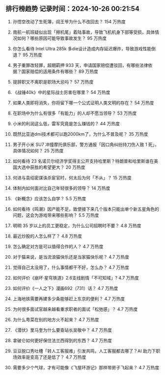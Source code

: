 
## 排行榜趋势 记录时间：2024-10-26 00:21:54
  
  1. 孙悟空改动了生死簿，阎王爷为什么不改回去？ 154 万热度
    
  2. 南航一航班疑似出现「擦机尾」着陆事故，导致飞机机身下部等受损，具体情况如何？哪些原因可能导致事故发生？ 95 万热度
    
  3. 你怎么看待 Intel Ultra 285k 多die设计造成内存延迟爆炸，导致游戏性能倒退？ 95 万热度
    
  4. 男子重罪改轻罪，超期羁押 933 天，申请国家赔偿遭驳回，有哪些法律依据？国家赔偿的适用条件有哪些？ 89 万热度
    
  5. 提辞职又不离职是职场大忌吗？ 57 万热度
    
  6. 《战锤40k》中的星际战士厉害在哪里？ 54 万热度
    
  7. 如果人类即将消失，你将留下哪一个公式证明人类文明的存在？ 54 万热度
    
  8. 在职场中为什么有很多「有能力」的人却不愿当领导？ 53 万热度
    
  9. 小米的利润这么低，雷军究竟是怎么赚钱的？ 44 万热度
    
  10. 既然比亚迪dmi技术都可以跑2000km了，为什么不普及呢？ 35 万热度
    
  11. 男子开小米 SU7 冲撞摩托俱乐部，警方通报「因口角纠纷持刀伤人致 1 死」，具体情况如何？ 25 万热度
    
  12. 如何看待 23 名诺贝尔经济学奖得主公开支持哈里斯？特朗普和哈里斯谁在美国大选中获胜的希望更大？ 20 万热度
    
  13. 何进与袁绍密谋诛杀宦官时，何太后为何「不从」？ 15 万热度
    
  14. 体制内如何面对比自己年轻很多的领导？ 14 万热度
    
  15. 《新概念》应该怎么自学？ 5.5 万热度
    
  16. 如何看待《鸣潮》因产能不足，致使接下来几个版本只能出单个新五星角色的问题，这会为游戏带来哪些影响？ 5.5 万热度
    
  17. 明明 35 岁以上的员工更稳定，为什么公司招聘时不要？ 4.8 万热度
    
  18. 最近炒股的人怎么样了？ 4.8 万热度
    
  19. 怎么确定对方是可以值得合作的人？ 4.7 万热度
    
  20. 对于猫来说，是当流浪猫快乐还是当家猫快乐呢？ 4.7 万热度
    
  21. 觉得自己太没用了，什么事情都干不好，怎么办？ 4.7 万热度
    
  22. 如何评价《崩坏·星穹铁道》2.6支线剧情「不可知域」? 4.7 万热度
    
  23. 如何评价《一人之下》漫画692（731）话？ 4.7 万热度
    
  24. 上海地铁需要再建多少条能够赶上东京的便利？ 4.7 万热度
    
  25. 为何很多面试官越来越看重求职者的面试「松弛感」？ 4.7 万热度
    
  26. 为什么粤菜在别的地方火不起来？ 4.7 万热度
    
  27. 《潜伏》里马奎为什么要查站长吴敬中？ 4.7 万热度
    
  28. 拿破仑如何更好保住法兰西得到的东西？ 4.7 万热度
    
  29. 豆豆脱口秀吐槽「转人工客服难」引发共鸣，人工客服都去哪了？AI 助力下职场效率是变高了还是低了？ 4.7 万热度
    
  30. 需要多少个气球，才有可能像《飞屋环游记》那样带房子飞起来？ 4.7 万热度
    